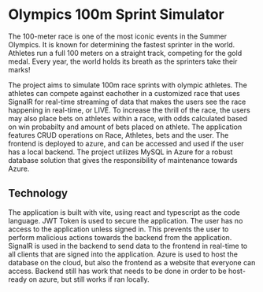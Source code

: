 # Olympics 100m Sprint Simulator

The 100-meter race is one of the most iconic events in the Summer Olympics. It is known for determining the fastest sprinter in the world. Athletes run a full 100 meters on a straight track, competing for the gold medal. Every year, the world holds its breath as the sprinters take their marks!

The project aims to simulate 100m race sprints with olympic athletes. The athletes can compete against eachother in a customized race that uses SignalR for real-time streaming of data that makes the users see the race happening in real-time, or LIVE. To increase the thrill of the race, the users may also place bets on athletes within a race, with odds calculated based on win probabilty and amount of bets placed on athlete.
The application features CRUD operations on Race, Athletes, bets and the user. The frontend is deployed to azure, and can be accessed and used if the user has a local backend. The project utilizes MySQL in Azure for a robust database solution that gives the responsibility of maintenance towards Azure. 



## Technology

The application is built with vite, using react and typescript as the code language. 
JWT Token is used to secure the application. The user has no access to the application unless signed in. This prevents the user to perform malicious actions towards the backend from the application. 
SignalR is used in the backend to send data to the frontend in real-time to all clients that are signed into the application. 
Azure is used to host the database on the cloud, but also the frontend as a website that everyone can access.
Backend still has work that needs to be done in order to be host-ready on azure, but still works if ran locally. 
